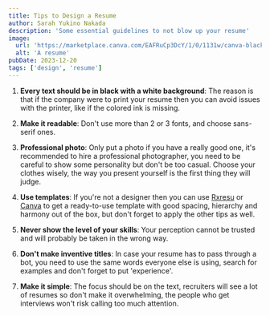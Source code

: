 ```yaml
---
title: Tips to Design a Resume
author: Sarah Yukino Nakada
description: 'Some essential guidelines to not blow up your resume'
image:
  url: 'https://marketplace.canva.com/EAFRuCp3DcY/1/0/1131w/canva-black-white-minimalist-cv-resume-f5JNR-K5jjw.jpg'
  alt: 'A resume'
pubDate: 2023-12-20
tags: ['design', 'resume']
---
```


1. **Every text should be in black with a white background**: The reason is that if the company were to print your resume then you can avoid issues with the printer, like if the colored ink is missing.

2. **Make it readable**: Don't use more than 2 or 3 fonts, and choose sans-serif ones.

3. **Professional photo**: Only put a photo if you have a really good one, it's recommended to hire a professional photographer, you need to be careful to show some personality but don't be too casual. Choose your clothes wisely, the way you present yourself is the first thing they will judge.

4. **Use templates**: If you're not a designer then you can use [Rxresu](https://rxresu.me/) or [Canva](https://www.canva.com/) to get a ready-to-use template with good spacing, hierarchy and harmony out of the box, but don't forget to apply the other tips as well.

5. **Never show the level of your skills**: Your perception cannot be trusted and will probably be taken in the wrong way.

6. **Don't make inventive titles**: In case your resume has to pass through a bot, you need to use the same words everyone else is using, search for examples and don't forget to put 'experience'.

7. **Make it simple**: The focus should be on the text, recruiters will see a lot of resumes so don't make it overwhelming, the people who get interviews won't risk calling too much attention.
